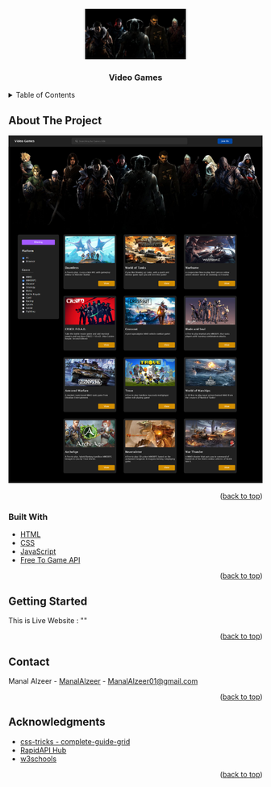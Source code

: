 <div id="top"></div>


<!-- PROJECT LOGO -->
<br />
<div align="center">
  <a href="https://github.com/ManalAlzeer/videoGames/images/logo.png">
    <img src="images/logo.png" alt="Logo" width="200" height="100">
  </a>

<h3 align="center">Video Games</h3>
</div>

<!-- TABLE OF CONTENTS -->
<details>
  <summary>Table of Contents</summary>
  <ol>
    <li>
      <a href="#about-the-project">About The Project</a>
      <ul>
        <li><a href="#built-with">Built With</a></li>
      </ul>
    </li>
    <li>
      <a href="#getting-started">Getting Started</a>
      <ul>
        <li><a href="#prerequisites">Prerequisites</a></li>
        <li><a href="#installation">Installation</a></li>
      </ul>
    </li>
    <li><a href="#usage">Usage</a></li>
    <li><a href="#roadmap">Roadmap</a></li>
    <li><a href="#contributing">Contributing</a></li>
    <li><a href="#license">License</a></li>
    <li><a href="#contact">Contact</a></li>
    <li><a href="#acknowledgments">Acknowledgments</a></li>
  </ol>
</details>



<!-- ABOUT THE PROJECT -->
## About The Project

![alt text](https://github.com/ManalAlzeer/VideoGames/blob/master/images/screenshot.png?raw=true)

<p align="right">(<a href="#top">back to top</a>)</p>



### Built With

* [HTML](https://html.com/)
* [CSS](https://www.w3.org/Style/CSS/Overview.en.html)
* [JavaScript](https://www.javascript.com/)
* [Free To Game API](https://www.freetogame.com/api-doc)

<p align="right">(<a href="#top">back to top</a>)</p>



<!-- GETTING STARTED -->
## Getting Started

This is Live Website : ""


<p align="right">(<a href="#top">back to top</a>)</p>


<!-- CONTACT -->
## Contact

Manal Alzeer - [ManalAlzeer](https://www.linkedin.com/in/manalalzeer) - ManalAlzeer01@gmail.com

<p align="right">(<a href="#top">back to top</a>)</p>



<!-- ACKNOWLEDGMENTS -->
## Acknowledgments

* [css-tricks - complete-guide-grid](https://css-tricks.com/snippets/css/complete-guide-grid/)
* [RapidAPI Hub](https://rapidapi.com/hub)
* [w3schools](w3schools.com/)

<p align="right">(<a href="#top">back to top</a>)</p>
